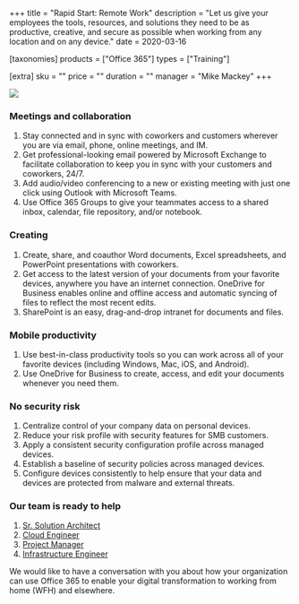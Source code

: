 +++
title = "Rapid Start: Remote Work"
description = "Let us give your employees the tools, resources, and solutions they need to be as productive, creative, and secure as possible when working from any location and on any device."
date = 2020-03-16

[taxonomies]
products = ["Office 365"]
types = ["Training"]

[extra]
sku = ""
price = ""
duration = ""
manager = "Mike Mackey"
+++

![](https://o365hq.com/images/711.png)

### Meetings and collaboration

1.  Stay connected and in sync with coworkers and customers wherever
    you are via email, phone, online meetings, and IM.
2.  Get professional-looking email powered by Microsoft Exchange to
    facilitate collaboration to keep you in sync with your customers and
    coworkers, 24/7.
3.  Add audio/video conferencing to a new or existing meeting with just
    one click using Outlook with Microsoft Teams.
4.  Use Office 365 Groups to give your teammates access to a shared
    inbox, calendar, file repository, and/or notebook.

### Creating

1.  Create, share, and coauthor Word documents, Excel spreadsheets, and
    PowerPoint presentations with coworkers.
2.  Get access to the latest version of your documents from your
    favorite devices, anywhere you have an internet connection. OneDrive
    for Business enables online and offline access and automatic syncing
    of files to reflect the most recent edits.
3.  SharePoint is an easy, drag-and-drop intranet for documents and
    files.

### Mobile productivity

1.  Use best-in-class productivity tools so you can work across all
    of your favorite devices (including Windows, Mac, iOS, and Android).
2.  Use OneDrive for Business to create, access, and edit your documents
    whenever you need them.

### No security risk

1.  Centralize control of your company data on personal devices.
2.  Reduce your risk profile with security features for SMB
    customers.
3.  Apply a consistent security configuration profile across managed
    devices.
4.  Establish a baseline of security policies across managed devices.
5.  Configure devices consistently to help ensure that your data and
    devices are protected from malware and external threats.

### Our team is ready to help

1.  [Sr. Solution
    Architect](https://buymssoft.com/constructor/services?item=ITPWW460IMPOT)
2.  [Cloud
    Engineer](https://buymssoft.com/constructor/services?item=ITPWW430IMPOT)
3.  [Project
    Manager](https://buymssoft.com/constructor/services?item=ITPWW450IMPOT)
4.  [Infrastructure
    Engineer](https://buymssoft.com/constructor/services?item=docmmu)

We would like to have a conversation with you about how your
organization can use Office 365 to enable your digital transformation to working from home (WFH) and elsewhere.
